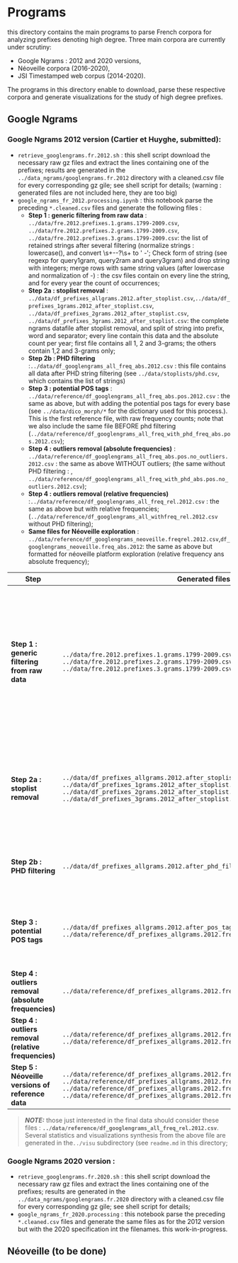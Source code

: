 # Programs

this directory contains the main programs to parse French corpora for analyzing prefixes denoting high degree.
Three main corpora are currently under scrutiny:
- Google Ngrams : 2012 and 2020 versions,
- Néoveille corpora (2016-2020), 
- JSI Timestamped web corpus (2014-2020).


The programs in this directory enable to download, parse these respective corpora and generate visualizations for the study of high degree prefixes.


## Google Ngrams

### Google Ngrams 2012 version (Cartier et Huyghe, submitted):
- `retrieve_googlengrams.fr.2012.sh` : this shell script download the necessary raw gz files and extract the lines containing one of the prefixes; results are generated in the `../data_ngrams/googlengrams.fr.2012` directory with a cleaned.csv file for every corresponding gz gile; see shell script for details; (warning : generated files are not included here, they are too big)
- `google_ngrams_fr_2012.processing.ipynb` : this notebook parse the preceding `*.cleaned.csv` files and generate the following files :
    - **Step 1 : generic filtering from raw data** : `../data/fre.2012.prefixes.1.grams.1799-2009.csv`, `../data/fre.2012.prefixes.2.grams.1799-2009.csv`, `../data/fre.2012.prefixes.3.grams.1799-2009.csv`: the list of retained strings after several filtering (normalize strings : lowercase(), and convert \s+--?\s+ to ' -'; Check form of string (see regexp for query1gram, query2ram and query3gram) and drop string with integers; merge rows with same string values (after lowercase and normalization of -) : the csv files contain on every line the string, and for every year the count of occurrences;
    - **Step 2a : stoplist removal** : `../data/df_prefixes_allgrams.2012.after_stoplist.csv`,`../data/df_prefixes_1grams.2012_after_stoplist.csv`, `../data/df_prefixes_2grams.2012_after_stoplist.csv`, `../data/df_prefixes_3grams.2012_after_stoplist.csv`:  the complete ngrams datafile after stoplist removal, and split of string into prefix, word and separator; every line contain this data and the absolute count per year; first file contains all 1, 2 and 3-grams; the others contain 1,2 and 3-grams only;
    - **Step 2b : PHD filtering** :`../data/df_googlengrams_all_freq_abs.2012.csv` : this file contains all data after PHD string filtering (see `../data/stoplists/phd.csv`, which contains the list of strings)
    - **Step 3 : potential POS tags** : `../data/reference/df_googlengrams_all_freq_abs.pos.2012.csv` : the same as above, but with adding the potential pos tags for every base (see `../data/dico_morph/*` for the dictionary used for this process.). This is the first reference file, with raw frequency counts; note that we also include the same file BEFORE phd filtering (`../data/reference/df_googlengrams_all_freq_with_phd_freq_abs.pos.2012.csv`);
    - **Step 4 : outliers removal (absolute frequencies)** : `../data/reference/df_googlengrams_all_freq_abs.pos.no_outliers.2012.csv` : the same as above WITHOUT outliers; (the same without PHD filtering : , `../data/reference/df_googlengrams_all_freq_with_phd_abs.pos.no_outliers.2012.csv`);
    - **Step 4 : outliers removal (relative frequencies)** :`../data/reference/df_googlengrams_all_freq_rel.2012.csv` : the same as above but with relative frequencies; (`../data/reference/df_googlengrams_all_withfreq_rel.2012.csv` without PHD filtering);
    - **Same files for Néoveille exploration** : `../data/reference/df_googlengrams_neoveille.freqrel.2012.csv`,`df_googlengrams_neoveille.freq_abs.2012`: the same as above but formatted for néoveille platform exploration (relative frequency ans absolute frequency);


Step | Generated files | Contents Explanation
------------ | ------------- | -------------
**Step 1 : generic filtering from raw data** | `../data/fre.2012.prefixes.1.grams.1799-2009.csv`<br/> `../data/fre.2012.prefixes.2.grams.1799-2009.csv`<br/> `../data/fre.2012.prefixes.3.grams.1799-2009.csv` | the list of retained strings after several low-level filtering (normalize strings : lowercase(), and convert \s+--?\s+ to ' -'; Check form of string (see regexp for query1gram, query2ram and query3gram) and drop string with integers; merge rows with same string values (after lowercase and normalization of -) : the csv files contain on every line the string, and for every year the count of occurrences;
**Step 2a : stoplist removal** | `../data/df_prefixes_allgrams.2012.after_stoplist.csv`<br/>`../data/df_prefixes_1grams.2012_after_stoplist.csv`<br/> `../data/df_prefixes_2grams.2012_after_stoplist.csv`<br/> `../data/df_prefixes_3grams.2012_after_stoplist.csv`|  the complete ngrams datafile after stoplist removal, and split of string into prefix, word and separator; every line contain this data and the absolute count per year; first file contains all 1, 2 and 3-grams; the others contain 1,2 and 3-grams only;
**Step 2b : PHD filtering** | `../data/df_prefixes_allgrams.2012.after_phd_filtering.csv` | this file contains all data after PHD string filtering (see `../data/stoplists/phd.csv`, which contains the list of strings)
**Step 3 : potential POS tags** | `../data/df_prefixes_allgrams.2012.after_pos_tagging.csv`<br/>`../data/reference/df_prefixes_allgrams.2012.freq_abs.csv` | the same as above, but with adding the potential pos tags for every base (see `../data/dico_morph/*` for the dictionary used for this process.). This is the first reference file, with raw frequency counts;
**Step 4 : outliers removal (absolute frequencies)** | `../data/reference/df_prefixes_allgrams.2012.freq_abs.no_outliers.csv` | the same as above WITHOUT outliers; 
**Step 4 : outliers removal (relative frequencies)** |  `../data/reference/df_prefixes_allgrams.2012.freq_rel.csv`<br/>`../data/reference/df_prefixes_allgrams.2012.freq_rel.no_outliers.csv` | the same as above but with relative frequencies;
**Step 5 : Néoveille versions of reference data** |  `../data/reference/df_prefixes_allgrams.2012.freq_abs.neoveille.csv`<br/>`../data/reference/df_prefixes_allgrams.2012.freq_abs.no_outliers.neoveille.csv` <br/> `../data/reference/df_prefixes_allgrams.2012.freq_rel.neoveille.csv`<br/>`../data/reference/df_prefixes_allgrams.2012.freq_rel.no_outliers.neoveille.csv` | the same as above but in the Néoveille platform adequate format (string, prefix, sep, pos, freq, year);

> **_NOTE:_** those just interested in the final data should consider these files : **`../data/reference/df_googlengrams_all_freq_rel.2012.csv`**.
Several statistics and visualizations synthesis from the above file are generated in the`../visu` subdirectory (see `readme.md` in this directory;


### Google Ngrams 2020 version  :
- `retrieve_googlengrams.fr.2020.sh` : this shell script download the necessary raw gz files and extract the lines containing one of the prefixes; results are generated in the `../data_ngrams/googlengrams.fr.2020` directory with a cleaned.csv file for every corresponding gz gile; see shell script for details;
- `google_ngrams_fr_2020.processing` : this notebook parse the preceding `*.cleaned.csv` files and generate the same files as for the 2012 version but with the 2020 specification int the filenames. this work-in-progress.
    



## Néoveille (to be done)
